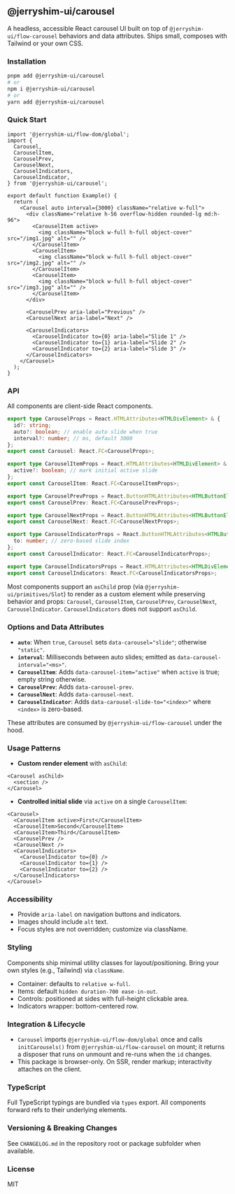 ## @jerryshim-ui/carousel

A headless, accessible React carousel UI built on top of `@jerryshim-ui/flow-carousel` behaviors and data attributes. Ships small, composes with Tailwind or your own CSS.

### Installation

```bash
pnpm add @jerryshim-ui/carousel
# or
npm i @jerryshim-ui/carousel
# or
yarn add @jerryshim-ui/carousel
```

### Quick Start

```tsx
import '@jerryshim-ui/flow-dom/global';
import {
  Carousel,
  CarouselItem,
  CarouselPrev,
  CarouselNext,
  CarouselIndicators,
  CarouselIndicator,
} from '@jerryshim-ui/carousel';

export default function Example() {
  return (
    <Carousel auto interval={3000} className="relative w-full">
      <div className="relative h-56 overflow-hidden rounded-lg md:h-96">
        <CarouselItem active>
          <img className="block w-full h-full object-cover" src="/img1.jpg" alt="" />
        </CarouselItem>
        <CarouselItem>
          <img className="block w-full h-full object-cover" src="/img2.jpg" alt="" />
        </CarouselItem>
        <CarouselItem>
          <img className="block w-full h-full object-cover" src="/img3.jpg" alt="" />
        </CarouselItem>
      </div>

      <CarouselPrev aria-label="Previous" />
      <CarouselNext aria-label="Next" />

      <CarouselIndicators>
        <CarouselIndicator to={0} aria-label="Slide 1" />
        <CarouselIndicator to={1} aria-label="Slide 2" />
        <CarouselIndicator to={2} aria-label="Slide 3" />
      </CarouselIndicators>
    </Carousel>
  );
}
```

### API

All components are client-side React components.

```ts
export type CarouselProps = React.HTMLAttributes<HTMLDivElement> & {
  id?: string;
  auto?: boolean; // enable auto slide when true
  interval?: number; // ms, default 3000
};
export const Carousel: React.FC<CarouselProps>;

export type CarouselItemProps = React.HTMLAttributes<HTMLDivElement> & {
  active?: boolean; // mark initial active slide
};
export const CarouselItem: React.FC<CarouselItemProps>;

export type CarouselPrevProps = React.ButtonHTMLAttributes<HTMLButtonElement>;
export const CarouselPrev: React.FC<CarouselPrevProps>;

export type CarouselNextProps = React.ButtonHTMLAttributes<HTMLButtonElement>;
export const CarouselNext: React.FC<CarouselNextProps>;

export type CarouselIndicatorProps = React.ButtonHTMLAttributes<HTMLButtonElement> & {
  to: number; // zero-based slide index
};
export const CarouselIndicator: React.FC<CarouselIndicatorProps>;

export type CarouselIndicatorsProps = React.HTMLAttributes<HTMLDivElement>;
export const CarouselIndicators: React.FC<CarouselIndicatorsProps>;
```

Most components support an `asChild` prop (via `@jerryshim-ui/primitives/Slot`) to render as a custom element while preserving behavior and props: `Carousel`, `CarouselItem`, `CarouselPrev`, `CarouselNext`, `CarouselIndicator`. `CarouselIndicators` does not support `asChild`.

### Options and Data Attributes

- **`auto`**: When `true`, `Carousel` sets `data-carousel="slide"`; otherwise `"static"`.
- **`interval`**: Milliseconds between auto slides; emitted as `data-carousel-interval="<ms>"`.
- **`CarouselItem`**: Adds `data-carousel-item="active"` when `active` is true; empty string otherwise.
- **`CarouselPrev`**: Adds `data-carousel-prev`.
- **`CarouselNext`**: Adds `data-carousel-next`.
- **`CarouselIndicator`**: Adds `data-carousel-slide-to="<index>"` where `<index>` is zero-based.

These attributes are consumed by `@jerryshim-ui/flow-carousel` under the hood.

### Usage Patterns

- **Custom render element** with `asChild`:

```tsx
<Carousel asChild>
  <section />
</Carousel>
```

- **Controlled initial slide** via `active` on a single `CarouselItem`:

```tsx
<Carousel>
  <CarouselItem active>First</CarouselItem>
  <CarouselItem>Second</CarouselItem>
  <CarouselItem>Third</CarouselItem>
  <CarouselPrev />
  <CarouselNext />
  <CarouselIndicators>
    <CarouselIndicator to={0} />
    <CarouselIndicator to={1} />
    <CarouselIndicator to={2} />
  </CarouselIndicators>
</Carousel>
```

### Accessibility

- Provide `aria-label` on navigation buttons and indicators.
- Images should include `alt` text.
- Focus styles are not overridden; customize via className.

### Styling

Components ship minimal utility classes for layout/positioning. Bring your own styles (e.g., Tailwind) via `className`.

- Container: defaults to `relative w-full`.
- Items: default `hidden duration-700 ease-in-out`.
- Controls: positioned at sides with full-height clickable area.
- Indicators wrapper: bottom-centered row.

### Integration & Lifecycle

- `Carousel` imports `@jerryshim-ui/flow-dom/global` once and calls `initCarousels()` from `@jerryshim-ui/flow-carousel` on mount; it returns a disposer that runs on unmount and re-runs when the `id` changes.
- This package is browser-only. On SSR, render markup; interactivity attaches on the client.

### TypeScript

Full TypeScript typings are bundled via `types` export. All components forward refs to their underlying elements.

### Versioning & Breaking Changes

See `CHANGELOG.md` in the repository root or package subfolder when available.

### License

MIT
